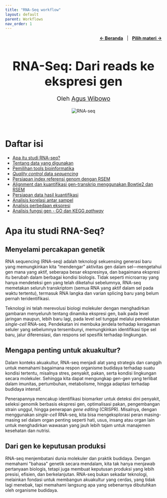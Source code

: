 ```yaml
---
title: "RNA-Seq workflow"
layout: default
parent: Workflows
nav_order: 1
---
```


<p style="text-align: right; font-size: 0.9rem;">
  <a href="https://www.bowo.digital/" style="font-weight: bold;">← Beranda</a>
  &nbsp;&nbsp;|&nbsp;&nbsp;
  <a href="https://www.bowo.digital/docs/part2.html" style="font-weight: bold;">Pilih materi →</a>
</p>

<h1 style="text-align: center; font-size: 2.5rem; font-weight: bold; margin-bottom: 0.5rem;">
  <a href="https://www.bowo.digital/docs/work-RNA-seq.html" style="text-decoration: none; color: inherit;">
    RNA-Seq: Dari reads ke ekspresi gen
  </a>
</h1>

<p style="text-align: center; font-size: 1.2rem;">
  Oleh <a href="https://www.bowo.digital/docs/bio.html" target="_blank">Agus Wibowo</a>
</p>

<div style="text-align: center; margin-bottom: 1.5rem;">
  <img src="https://img.freepik.com/premium-photo/exploring-bioinformatics-genetic-data-dna-analysis-computational-biology_1086681-10214.jpg" alt="RNA-seq" style="max-width: 100%; height: auto;">
</div>

<br>

# Daftar isi

-   [Apa itu studi RNA-seq?](#apa-itu-studi-rna-seq)
-   [Tentang data yang digunakan]()
-   [Pemilihan tools bioinformatika]()
-   [*Quality control* data *sequencing*]()
-   [Persiapan index referensi genom dengan RSEM]()
-   [Alignment dan kuantifikasi gen-transkrip menggunakan Bowtie2 dan RSEM]()
-   [Persiapan data hasil kuantifikasi]()
-   [Analisis korelasi antar sampel]()
-   [Analisis perbedaan ekspresi]()
-   [Analisis fungsi gen - GO dan KEGG *pathway*]()

# Apa itu studi RNA-Seq?

## Menyelami percakapan genetik

RNA sequencing (RNA-seq) adalah teknologi sekuensing generasi baru yang memungkinkan kita “mendengar” aktivitas gen dalam sel—mengetahui gen mana yang aktif, seberapa besar ekspresinya, dan bagaimana ekspresi itu berubah dalam berbagai kondisi biologis. Tidak seperti microarray yang hanya mendeteksi gen yang telah diketahui sebelumnya, RNA-seq memetakan seluruh transkriptom (semua RNA yang aktif dalam sel pada waktu tertentu), termasuk RNA langka dan varian splicing baru yang belum pernah teridentifikasi.

Teknologi ini telah merevolusi biologi molekuler dengan menghadirkan gambaran menyeluruh tentang dinamika ekspresi gen, baik pada level jaringan maupun, lebih baru lagi, pada level sel tunggal melalui pendekatan *single-cell* RNA-seq. Pendekatan ini membuka jendela terhadap keragaman seluler yang sebelumnya tersembunyi, memungkinkan identifikasi tipe sel baru, jalur diferensiasi, dan respons sel spesifik terhadap lingkungan.

## Mengapa penting untuk akuakultur?

Dalam konteks akuakultur, RNA-seq menjadi alat yang strategis dan canggih untuk memahami bagaimana respon organisme budidaya terhadap suatu kondisi tertentu, misalnya stres, penyakit, pakan, serta kondisi lingkungan secara molekuler. Sehingga kita dapat mengungkap gen-gen yang terlibat dalam imunitas, pertumbuhan, metabolisme, hingga adaptasi terhadap budidaya intensif.

Penerapannya mencakup identifikasi biomarker untuk deteksi dini penyakit, seleksi genomik berbasis ekspresi gen, optimalisasi pakan, pengembangan strain unggul, hingga penerapan *gene editing* (CRISPR). Misalnya, dengan menggunakan *single-cell* RNA-seq, kita bisa mengeksplorasi peran masing-masing sel dalam organ penting seperti hati, usus, insang atau organ lain untuk menghadirkan wawasan yang jauh lebih tajam untuk manajemen kesehatan dan nutrisi.

## Dari gen ke keputusan produksi

RNA-seq menjembatani dunia molekuler dan praktik budidaya. Dengan memahami "bahasa" genetik secara mendalam, kita tak hanya menjawab pertanyaan biologis, tetapi juga membuat keputusan produksi yang lebih presisi, efisien, dan berkelanjutan. RNA-seq bukan sekadar teknologi, melainkan fondasi untuk membangun akuakultur yang cerdas, yang tidak lagi menebak, tapi memahami langsung apa yang sebenarnya dibutuhkan oleh organisme budidaya.